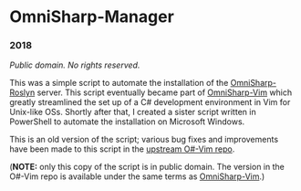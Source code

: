 # OmniSharp-Manager

### 2018

_Public domain.  No rights reserved._

This was a simple script to automate the installation of the
[OmniSharp-Roslyn](https://github.com/OmniSharp/omnisharp-roslyn/) server.
This script eventually became part of [OmniSharp-Vim][O# vim] which greatly
streamlined the set up of a C# development environment in Vim for Unix-like
OSs.  Shortly after that, I created a sister script written in PowerShell to
automate the installation on Microsoft Windows.

This is an old version of the script; various bug fixes and improvements have
been made to this script in the [upstream O#-Vim repo][O# installers].

(**NOTE:** only this copy of the script is in public domain.  The version in
the O#-Vim repo is available under the same terms as [OmniSharp-Vim][O# licence].)

[O# vim]: https://github.com/OmniSharp/omnisharp-vim/
[O# installers]: https://github.com/OmniSharp/omnisharp-vim/tree/master/installer
[O# licence]: https://github.com/OmniSharp/omnisharp-vim/blob/master/LICENSE.md
